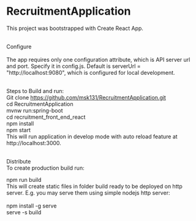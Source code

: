 # RecruitmentApplication
This project was bootstrapped with Create React App.<br /><br />

Configure<br /><br />
The app requires only one configuration attribute, which is API server url and port. Specify it in config.js. Default is serverUrl = "http://localhost:9080", which is configured for local development.<br /><br />

Steps to Build and run:  <br />
Git clone https://github.com/msk131/RecruitmentApplication.git <br />
cd RecruitmentApplication  <br />
mvnw run:spring-boot <br />
cd recruitment_front_end_react<br />
npm install <br />
npm start <br />
This will run application in develop mode with auto reload feature at http://localhost:3000. <br /><br />

Distribute<br />
To create production build run:<br />

npm run build<br />
This will create static files in folder build ready to be deployed on http server. E.g. you may serve them using simple nodejs http server:
<br /><br />
npm install -g serve<br />
serve -s build<br />
